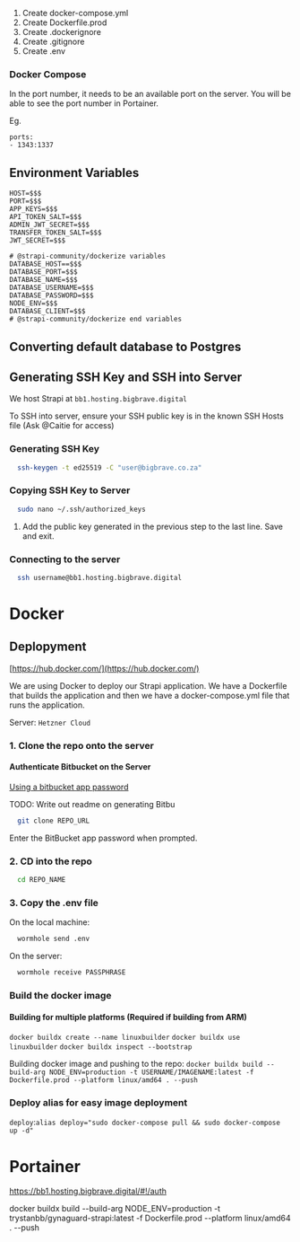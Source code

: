 1. Create docker-compose.yml
1. Create Dockerfile.prod
1. Create .dockerignore
1. Create .gitignore
1. Create .env

### Docker Compose

In the port number, it needs to be an available port on the server. 
You will be able to see the port number in Portainer.

Eg. 
```
ports: 
- 1343:1337
```


## Environment Variables

```
HOST=$$$
PORT=$$$
APP_KEYS=$$$
API_TOKEN_SALT=$$$
ADMIN_JWT_SECRET=$$$
TRANSFER_TOKEN_SALT=$$$
JWT_SECRET=$$$

# @strapi-community/dockerize variables 
DATABASE_HOST==$$$
DATABASE_PORT=$$$
DATABASE_NAME=$$$
DATABASE_USERNAME=$$$
DATABASE_PASSWORD=$$$
NODE_ENV=$$$
DATABASE_CLIENT=$$$
# @strapi-community/dockerize end variables 
```

## Converting default database to Postgres


## Generating SSH Key and SSH into Server

We host Strapi at `bb1.hosting.bigbrave.digital`

To SSH into server, ensure your SSH public key is in the known SSH Hosts file (Ask @Caitie for access)

### Generating SSH Key
  
```bash
  ssh-keygen -t ed25519 -C "user@bigbrave.co.za"
```


### Copying SSH Key to Server

```bash
  sudo nano ~/.ssh/authorized_keys
```

1. Add the public key generated in the previous step to the last line. Save and exit.

### Connecting to the server
  
```bash
  ssh username@bb1.hosting.bigbrave.digital
```

# Docker

## Deplopyment

[https://hub.docker.com/](https://hub.docker.com/)

We are using Docker to deploy our Strapi application. We have a Dockerfile that builds the application and then we have a docker-compose.yml file that runs the application.

Server: `Hetzner Cloud`

### 1. Clone the repo onto the server

#### Authenticate Bitbucket on the Server

[Using a bitbucket app password](https://support.atlassian.com/bitbucket-cloud/docs/app-passwords/)

TODO: Write out readme on generating Bitbu


```bash
  git clone REPO_URL
```

Enter the BitBucket app password when prompted.

### 2. CD into the repo

```bash
  cd REPO_NAME
```

### 3. Copy the .env file

On the local machine:
```bash
  wormhole send .env
```

On the server:
```bash
  wormhole receive PASSPHRASE
```

### Build the docker image

#### Building for multiple platforms (Required if building from ARM)
`docker buildx create --name linuxbuilder`
`docker buildx use linuxbuilder`
`docker buildx inspect --bootstrap`

Building docker image and pushing to the repo:
`docker buildx build --build-arg NODE_ENV=production -t USERNAME/IMAGENAME:latest -f Dockerfile.prod --platform linux/amd64 . --push`

### Deploy alias for easy image deployment 

`deploy`:`alias deploy="sudo docker-compose pull && sudo docker-compose up -d"`


# Portainer

https://bb1.hosting.bigbrave.digital/#!/auth


docker buildx build --build-arg NODE_ENV=production -t trystanbb/gynaguard-strapi:latest -f Dockerfile.prod --platform linux/amd64 . --push